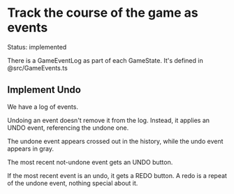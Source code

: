 # Track the course of the game as events

Status: implemented

There is a GameEventLog as part of each GameState. It's defined in @src/GameEvents.ts

## Implement Undo

We have a log of events.

Undoing an event doesn't remove it from the log. Instead, it applies an UNDO event, referencing the undone one.

The undone event appears crossed out in the history, while the undo event appears in gray.

The most recent not-undone event gets an UNDO button.

If the most recent event is an undo, it gets a REDO button. A redo is a repeat of the undone event, nothing special about it.
